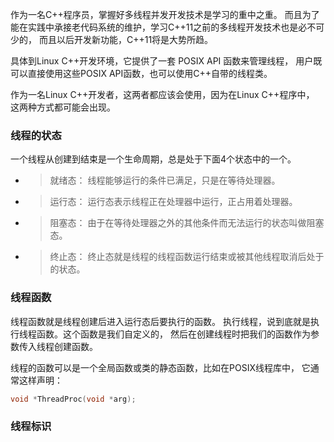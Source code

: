 作为一名C++程序员，掌握好多线程并发开发技术是学习的重中之重。
而且为了能在实践中承接老代码系统的维护，学习C++11之前的多线程开发技术也是必不可少的，
而且以后开发新功能，C++11将是大势所趋。

具体到Linux C++开发环境，它提供了一套 POSIX API 函数来管理线程，
用户既可以直接使用这些POSIX API函数，也可以使用C++自带的线程类。

作为一名Linux C++开发者，这两者都应该会使用，因为在Linux C++程序中，
这两种方式都可能会出现。


### 线程的状态
一个线程从创建到结束是一个生命周期，总是处于下面4个状态中的一个。

 - > 就绪态：
    线程能够运行的条件已满足，只是在等待处理器。

 - > 运行态：
    运行态表示线程正在处理器中运行，正占用着处理器。

 - > 阻塞态：
     由于在等待处理器之外的其他条件而无法运行的状态叫做阻塞态。

 - > 终止态：
    终止态就是线程的线程函数运行结束或被其他线程取消后处于的状态。


### 线程函数 
线程函数就是线程创建后进入运行态后要执行的函数。
执行线程，说到底就是执行线程函数。这个函数是我们自定义的，
然后在创建线程时把我们的函数作为参数传入线程创建函数。

线程的函数可以是一个全局函数或类的静态函数，比如在POSIX线程库中，
它通常这样声明：
```cpp
void *ThreadProc(void *arg);
```

### 线程标识















































